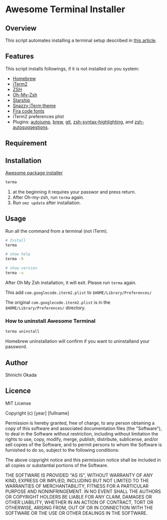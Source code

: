 # Awesome Terminal Installer

## Overview

This script automates installing a terminal setup described in [this article](https://towardsdatascience.com/the-ultimate-guide-to-your-terminal-makeover-e11f9b87ac99).

## Features

This script installs followings, if it is not installed on you system:

- [Homebrew](https://brew.sh/)
- [iTerm2](https://iterm2.com/downloads.html)
- [ZSH](https://www.zsh.org/)
- [Oh-My-Zsh](https://ohmyz.sh/)
- [Starship](https://starship.rs/)
- [Snazzy iTerm theme](https://github.com/sindresorhus/iterm2-snazzy)
- [Fira code fonts](https://github.com/tonsky/FiraCode/wiki/Installing)
- iTerm2 preferences plist
- Plugins: [autojump](https://github.com/ohmyzsh/ohmyzsh/tree/master/plugins/autojump), [brew](https://github.com/ohmyzsh/ohmyzsh/tree/master/plugins/brew), [git](https://github.com/ohmyzsh/ohmyzsh/tree/master/plugins/git), [zsh-syntax-highlighting](https://github.com/zsh-users/zsh-syntax-highlighting/blob/master/INSTALL.md), and [zsh-autosuggestions](https://github.com/zsh-users/zsh-autosuggestions).


## Requirement



## Installation

[Awesome package installer](https://github.com/shinokada/awesome)

```sh
terma
```

1. at the beginning it requires your passwor and press return.
2. After Oh-my-zsh, run `terma` again.
3. Run `omz update` after installation.

## Usage

Run all the command from a terminal (not iTerm).

```sh
# Install
terma

# show help
terma -h

# show version
terma -v
```

After Oh My Zsh installation, it will exit.
Please run `terma` again.

This add `com.googlecode.iterm2.plist` to `$HOME/Library/Preferences/`

The original `com.googlecode.iterm2.plist` is in the `$HOME/Library/Preferences/` directory.

### How to uninstall Awesome Terminal

```sh
terma uninstall
```

Homebrew uninstallation will confirm if you want to uninstalland your password.


## Author

Shinichi Okada

## Licence

MIT License

Copyright (c) [year] [fullname]

Permission is hereby granted, free of charge, to any person obtaining a copy
of this software and associated documentation files (the "Software"), to deal
in the Software without restriction, including without limitation the rights
to use, copy, modify, merge, publish, distribute, sublicense, and/or sell
copies of the Software, and to permit persons to whom the Software is
furnished to do so, subject to the following conditions:

The above copyright notice and this permission notice shall be included in all
copies or substantial portions of the Software.

THE SOFTWARE IS PROVIDED "AS IS", WITHOUT WARRANTY OF ANY KIND, EXPRESS OR
IMPLIED, INCLUDING BUT NOT LIMITED TO THE WARRANTIES OF MERCHANTABILITY,
FITNESS FOR A PARTICULAR PURPOSE AND NONINFRINGEMENT. IN NO EVENT SHALL THE
AUTHORS OR COPYRIGHT HOLDERS BE LIABLE FOR ANY CLAIM, DAMAGES OR OTHER
LIABILITY, WHETHER IN AN ACTION OF CONTRACT, TORT OR OTHERWISE, ARISING FROM,
OUT OF OR IN CONNECTION WITH THE SOFTWARE OR THE USE OR OTHER DEALINGS IN THE
SOFTWARE.
